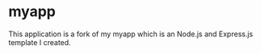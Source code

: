 # myapp

This application is a fork of my myapp which is an Node.js and Express.js template
I created.
